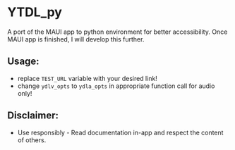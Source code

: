 # YTDL_py
A port of the MAUI app to python environment for better accessibility. Once MAUI app is finished, I will develop this further.

## Usage:
- replace `TEST_URL` variable with your desired link!
- change `ydlv_opts` to `ydla_opts` in appropriate function call for audio only!

## Disclaimer:
- Use responsibly - Read documentation in-app and respect the content of others.

